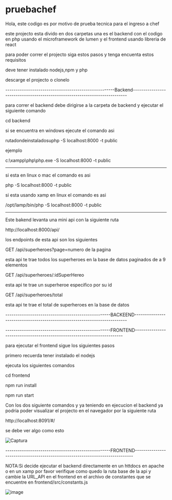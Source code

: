 # pruebachef

Hola, este codigo es por motivo de prueba tecnica para el ingreso a chef

este projecto esta divido en dos carpetas una es el backend con el codigo en php usando el microframework de lumen y el frontend usando
libreria de react


para poder correr el projecto siga estos pasos y tenga encuenta estos requisitos

deve tener instalado nodejs,npm y php

descarge el projecto o clonelo 

-----------------------------------------------------Backend---------------------------------------------------------------------------

para correr el backend debe dirigirse a la carpeta de backend y ejecutar el siguiente comando 

cd backend

si se encuentra en windows ejecute el comando asi 

rutadondeinstaladosuphp -S localhost:8000 -t public

ejemplo 

c:\xampp\php\php.exe -S localhost:8000 -t public

----------------------------------------------------------------------------------------------------------------------------------------

si esta en linux o mac el comando es asi 

php -S localhost:8000 -t public


si esta usando xamp en linux el comando es asi 

/opt/lamp/bin/php -S localhost:8000 -t public

------------------------------------------------------------------------------------------------------------------------------------------


Este bakend levanta una mini api con la siguiente ruta

http://localhost:8000/api/

los endpoints de esta api son los siguientes


GET /api/superheroes?page=numero de la pagina

esta api te trae todos los superheroes en la base de datos paginados de a 9 elementos 


GET /api/superheroes/:idSuperHereo

esta api te trae un superheroe especifico por su id


GET /api/superheroes/total

esta api te trae el total de superheroes en la base de datos 

---------------------------------------------------BACKEEND--------------------------------------------------------------------------



---------------------------------------------------FRONTEND------------------------------------------------------------------------

para ejecutar el frontend sigue los siguientes pasos 

primero recuerda tener instalado el nodejs 

ejecuta los siguientes comandos

cd frontend

npm run install

npm run start

Con los dos siguiente comandos y ya teniendo en ejecucion el backend ya podria poder visualizar el projecto en el navegador por la 
siguiente ruta

http://localhost:8091/#/

se debe ver algo como esto 

![Captura](https://user-images.githubusercontent.com/27745102/58146187-ab831800-7c1a-11e9-9af8-8610510d68b0.PNG)




---------------------------------------------------FRONTEND-----------------------------------------------------------------------------


NOTA:Si decide ejecutar el backend directamente en un httdocs en apache o en un xamp por favor verifique como quedo la ruta base
de la api y cambie la URL_API en el frontend en el archivo de constantes que se encuentre en frontend/src/constants.js


![image](https://user-images.githubusercontent.com/27745102/58146612-81caf080-7c1c-11e9-9807-0c4e6902fdbe.png)




























